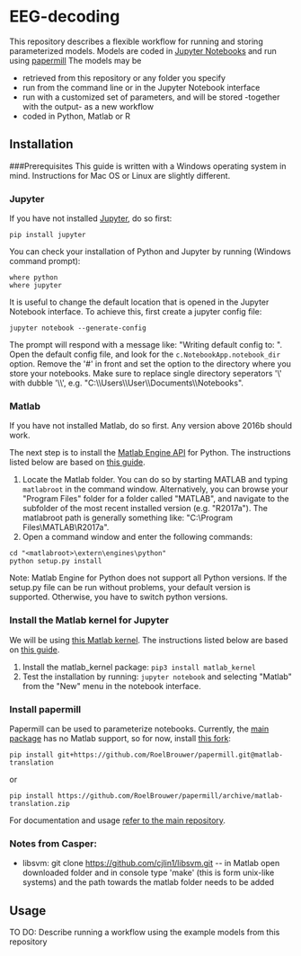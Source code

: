 # EEG-decoding
This repository describes a flexible workflow for running and storing parameterized models.
Models are coded in [Jupyter Notebooks](https://jupyter.readthedocs.io/en/latest/install.html) and run using [papermill](https://github.com/nteract/papermill) 
The models may be
*  retrieved from this repository or any folder you specify 
*  run from the command line or in the Jupyter Notebook interface
*  run with a customized set of parameters, and will be stored -together with the output- as a new workflow
*  coded in Python, Matlab or R

## Installation

###Prerequisites
This guide is written with a Windows operating system in mind. Instructions for Mac OS or Linux are slightly different.

### Jupyter
If you have not installed [Jupyter](https://jupyter.readthedocs.io/en/latest/install.html), do so first:
```
pip install jupyter
```
You can check your installation of Python and Jupyter by running (Windows command prompt):
```
where python
where jupyter
```

It is useful to change the default location that is opened in the Jupyter Notebook interface. To achieve this, first create a jupyter config file:
```
jupyter notebook --generate-config
```
The prompt will respond with a message like: "Writing default config to: <path>". Open the default config file, and look for the ```c.NotebookApp.notebook_dir``` option. Remove the '#' in front and set the option to the directory where you store your notebooks. Make sure to replace single directory seperators '\\' with dubble '\\\\', e.g. "C:\\\\Users\\\\User\\\\Documents\\\\Notebooks".

### Matlab
If you have not installed Matlab, do so first. Any version above 2016b should work.

The next step is to install the [Matlab Engine API](https://nl.mathworks.com/help/matlab/matlab-engine-for-python.html) for Python. The instructions listed below are based on [this guide](https://nl.mathworks.com/help/matlab/matlab_external/install-the-matlab-engine-for-python.html).

1. Locate the Matlab folder. You can do so by starting MATLAB and typing ```matlabroot``` in the command window. Alternatively, you can browse your "Program Files" folder for a folder called "MATLAB", and navigate to the subfolder of the most recent installed version (e.g. "R2017a"). The matlabroot path is generally something like: "C:\Program Files\MATLAB\R2017a".
2. Open a command window and enter the following commands:
```
cd "<matlabroot>\extern\engines\python"
python setup.py install
```

Note: Matlab Engine for Python does not support all Python versions. If the setup.py file can be run without problems, your default version is supported. Otherwise, you have to switch python versions.

### Install the Matlab kernel for Jupyter
We will be using [this Matlab kernel](https://github.com/Calysto/matlab_kernel). The instructions listed below are based on [this guide](https://github.com/Calysto/matlab_kernel/blob/master/README.rst).

1. Install the matlab_kernel package: ```pip3 install matlab_kernel```
2. Test the installation by running: ```jupyter notebook``` and selecting "Matlab" from the "New" menu in the notebook interface.

### Install papermill 
Papermill can be used to parameterize notebooks.
Currently, the [main package](https://github.com/nteract/papermill) has no Matlab support, so for now, install [this fork](https://github.com/RoelBrouwer/papermill):

```
pip install git+https://github.com/RoelBrouwer/papermill.git@matlab-translation
```
or
```
pip install https://github.com/RoelBrouwer/papermill/archive/matlab-translation.zip
```

For documentation and usage [refer to the main repository](https://github.com/nteract/papermill#usage).

### Notes from Casper:

* libsvm: git clone https://github.com/cjlin1/libsvm.git -- in Matlab open downloaded folder and in console type 'make' (this is form unix-like systems) and the path towards the matlab folder needs to be added

## Usage
TO DO: Describe running a workflow using the example models from this repository
